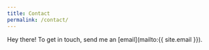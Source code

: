 ```yaml
---
title: Contact
permalink: /contact/
---
```



Hey there! To get in touch, send me an [email](mailto:{{ site.email }}).
